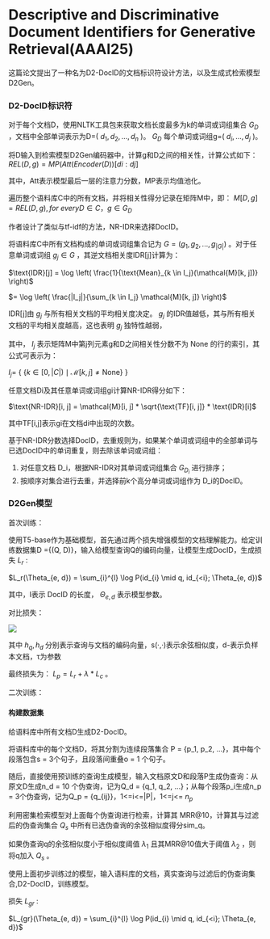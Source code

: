 # Descriptive and Discriminative Document Identifiers for Generative Retrieval(AAAI25)

这篇论文提出了一种名为​​D2-DocID​​的文档标识符设计方法，以及生成式检索模型​​D2Gen​。

### D2-DocID​​标识符

对于每个文档D，使用NLTK工具包来获取文档长度最多为k的单词或词组集合 $G_D$ ，文档中全部单词表示为D=( $d_1, d_2, ..., d_n$ )。 $G_D$ 每个单词或词组g=( $d_i, ..., d_j$ )。

将D输入到检索模型D2Gen编码器中，计算g和D之间的相关性，计算公式如下： $REL(D,g)=MP(Att(Encoder(D))[di:dj]$

其中，Att表示模型最后一层的注意力分数，MP表示均值池化。

遍历整个语料库C中的所有文档，并将相关性得分记录在矩阵M中，即： $M[D,g]=REL(D,g),for$  $every D∈C，g∈G_D$

作者设计了类似与tf-idf的方法，NR-IDR来选择DocID。

将语料库C中所有文档构成的单词或词组集合记为 $G = (g_1, g_2, ... , g_{|G|})$ 。对于任意单词或词组 $g_j ∈ G$ ，其逆文档相关度IDR[j]计算为：

$\text{IDR}[j] = \log \left( \frac{1}{\text{Mean}_{k \in I_j}(\mathcal{M}[k, j])} \right)$     

$= \log \left( \frac{|I_j|}{\sum_{k \in I_j} \mathcal{M}[k, j]} \right)$

IDR[j]由 $g_j$ 与所有相关文档的平均相关度决定。 $g_j$ 的IDR值越低，其与所有相关文档的平均相关度越高，这也表明 $g_j$ 独特性越弱，

其中， $I_j$ 表示矩阵M中第j列元素g和D之间相关性分数不为 None 的行的索引，其公式可表示为：

$I_j =$ { $\{k\in [0, |C|) \mid \mathcal{M}[k, j] \neq \text{None} \}$ }

任意文档Di及其任意单词或词组gi计算NR-IDR得分如下：

$\text{NR-IDR}[i, j] = \mathcal{M}[i, j] * \sqrt{\text{TF}[i, j]} * \text{IDR}[i]$

其中TF[i,j]表示gi在文档di中出现的次数。

基于NR-IDR分数选择DocID，去重规则为，如果某个单词或词组中的全部单词与已选DocID中的单词重复，则去除该单词或词组：

1. 对任意文档 D_i，根据NR-IDR对其单词或词组集合 $G_{D_i}$ 进行排序；
2. 按顺序对集合进行去重，并选择前k个高分单词或词组作为 D_i的DocID。

### D2Gen​模型

首次训练：

使用T5-base作为基础模型，首先通过两个损失增强模型的文档理解能力。给定训练数据集D ={(Q, D)}，输入给模型查询Q的编码向量，让模型生成DocID，生成损失 $L_r$ :

$L_r(\Theta_{e, d}) = \sum_{i}^{l} \log P(id_{i} \mid q, id_{<i}; \Theta_{e, d})$

其中，l表示 DocID 的长度， $Θ_{e,d}$ 表示模型参数。

对比损失：

![](https://github.com/jiey-nlp/informationRetreival/blob/16fb4124d4654c0abf84f332ef25edd6507c5051/%E6%9D%8E%E6%B5%A9%E5%BC%BA/paper/image/25-4-25-1.png)

其中 $h_q,h_d$ 分别表示查询与文档的编码向量，s(·,·)表示余弦相似度，d-表示负样本文档，τ为参数

最终损失为：  $L_p=L_r+λ*L_c$ 。

二次训练：

#### 构建数据集

给语料库中所有文档D生成​​D2-DocID​​。

将语料库中的每个文档D，将其分割为连续段落集合 P = {p_1, p_2, ...}，其中每个段落包含s = 3个句子，且段落间重叠o = 1 个句子。

随后，直接使用预训练的查询生成模型，输入文档原文D和段落P生成伪查询：从原文D生成n_d = 10 个伪查询，记为Q_d = {q_1, q_2, ...}；从每个段落p_i生成n_p = 3个伪查询，记为Q_p = {q_{ij}}，1<=i<=|P|，1<=j<= $n_p$

利用密集检索模型对上面每个伪查询进行检索，计算其 MRR@10，计算其与过滤后的伪查询集合 $Q_s$ 中所有已选伪查询的余弦相似度得分sim_q。

如果伪查询q的余弦相似度小于相似度阈值 $λ_1$ 且其MRR@10值大于阈值 $λ_2$ ，则将q加入 $Q_s$ 。

使用上面初步训练过的模型，输入语料库的文档，真实查询与过滤后的伪查询集合,​​D2-DocID，训练模型。

损失 $L_{gr}$ :

$L_{gr}(\Theta_{e, d}) = \sum_{i}^{l} \log P(id_{i} \mid q, id_{<i}; \Theta_{e, d})$
